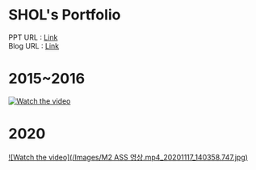# SHOL's Portfolio
PPT URL : [Link](https://docs.google.com/presentation/d/1fsV87QipEGGEtquLu7kCgV0Ynn1PaRFvVoTGfzkV2wY/edit?usp=sharing)   
Blog URL : [Link](https://blog.naver.com/shol9570)

# 2015~2016
[![Watch the video](https://phinf.pstatic.net/image.nmv/blogucc28/2016/10/10/614/9db69b365aae6188f0e03e8c1013957a3777_ugcvideo_270P_01_16x9_logo.jpg)](http://blog.naver.com/shol9570/220832882934)

# 2020
[![Watch the video](/Images/M2 ASS 영상.mp4_20201117_140358.747.jpg)](https://blog.naver.com/shol9570/222141496444)
